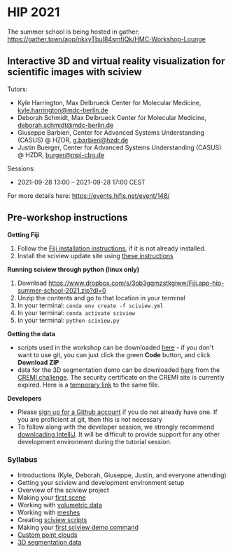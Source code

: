 # HIP 2021

The summer school is being hosted in gather: https://gather.town/app/nkxyTbuI84smfiQk/HMC-Workshop-Lounge

## Interactive 3D and virtual reality visualization for scientific images with sciview

Tutors:

* Kyle Harrington, Max Delbrueck Center for Molecular Medicine, kyle.harrington@mdc-berlin.de
* Deborah Schmidt, Max Delbrueck Center for Molecular Medicine, deborah.schmidt@mdc-berlin.de
* Giuseppe Barbieri, Center for Advanced Systems Understanding (CASUS)
  @ HZDR, g.barbieri@hzdr.de
* Justin Buerger, Center for Advanced Systems Understanding (CASUS)
  @ HZDR, burger@mpi-cbg.de

Sessions:

* 2021-09-28 13:00      –      2021-09-28 17:00 CEST

For more details here: https://events.hifis.net/event/148/

## Pre-workshop instructions

**Getting Fiji**

1. Follow the [Fiji installation instructions](../installation/installing-fiji.md), if it is not already installed.
2. Install the sciview update site using [these instructions](../installation/installing-the-development-sciview-plugin-for-fiji.md)

**Running sciview through python (linux only)**

1. Download
https://www.dropbox.com/s/3ob3gqmzstkgiww/Fiji.app-hip-summer-school-2021.zip?dl=0
2. Unzip the contents and go to that location in your terminal
3. In your terminal: `conda env create -f sciview.yml`
4. In your terminal: `conda activate sciview`
5. In your terminal: `python sciview.py`

**Getting the data**

* scripts used in the workshop can be downloaded [here](https://github.com/ida-mdc/sciview-hip-2021) - if you don't want to use git, you can just click the green **Code** button, and click **Download ZIP**
* data for the 3D segmentation demo can be downloaded
  [here](https://cremi.org/static/data/sample_A_20160501.hdf) from the
  [CREMI challenge](https://cremi.org). The security certificate on
 the CREMI site is currently expired. Here is a [temporary link](https://www.dropbox.com/s/nwrcz0cai4f7v4m/sample_A_20160501.hdf?dl=0) to the
 same file.

**Developers**

* Please [sign up for a Github account](https://github.com/join) if you do not already have one. If you are proficient at git, then this is not necessary
* To follow along with the developer session, we strongly recommend [downloading IntelliJ](https://www.jetbrains.com/idea/download/). It will be difficult to provide support for any other development environment during the tutorial session.

### Syllabus

* Introductions \(Kyle, Deborah, Giuseppe, Justin, and everyone attending\)
* Getting your sciview and development environment setup
* Overview of the sciview project
* Making your [first scene](../basics/first-scene.md)
* Working with [volumetric data](../basics/volumetric-data.md)
* Working with [meshes](../basics/mesh-processing.md)
* Creating [sciview scripts](../scripting/first-scripts.md)
* Making your [first sciview demo command](../development/first-demo-command.md)
* [Custom point clouds](../complex-data/point-clouds.md)
* [3D segmentation data](../complex-data/segmentations.md)

